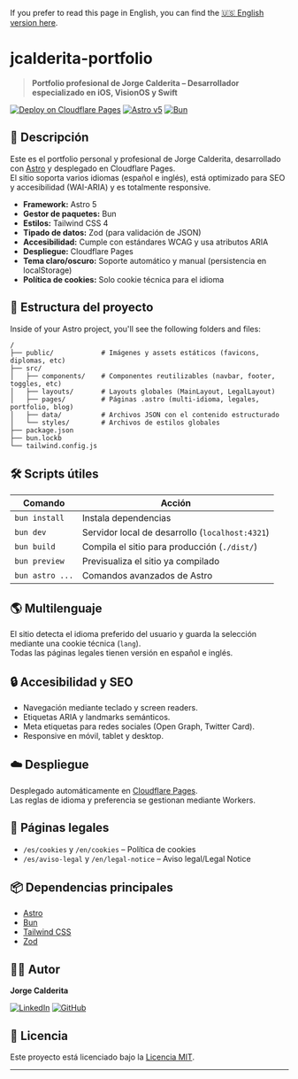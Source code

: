 If you prefer to read this page in English, you can find the [🇺🇸 English version here](README.md).
# jcalderita-portfolio

> **Portfolio profesional de Jorge Calderita – Desarrollador especializado en iOS, VisionOS y Swift**

[![Deploy on Cloudflare Pages](https://img.shields.io/badge/Cloudflare-Pages-orange?logo=cloudflare)](https://pages.cloudflare.com/)
[![Astro v5](https://img.shields.io/badge/Astro-5.x-blue?logo=astro)](https://astro.build/) 
[![Bun](https://img.shields.io/badge/Bun-1.x-pink?logo=bun)](https://bun.sh/)

## 🚀 Descripción

Este es el portfolio personal y profesional de Jorge Calderita, desarrollado con [Astro](https://astro.build/) y desplegado en Cloudflare Pages.  
El sitio soporta varios idiomas (español e inglés), está optimizado para SEO y accesibilidad (WAI-ARIA) y es totalmente responsive.

- **Framework:** Astro 5
- **Gestor de paquetes:** Bun
- **Estilos:** Tailwind CSS 4
- **Tipado de datos:** Zod (para validación de JSON)
- **Accesibilidad:** Cumple con estándares WCAG y usa atributos ARIA
- **Despliegue:** Cloudflare Pages
- **Tema claro/oscuro:** Soporte automático y manual (persistencia en localStorage)
- **Política de cookies:** Solo cookie técnica para el idioma

## 📁 Estructura del proyecto

Inside of your Astro project, you'll see the following folders and files:

```text
/
├── public/            # Imágenes y assets estáticos (favicons, diplomas, etc)
├── src/
│   ├── components/    # Componentes reutilizables (navbar, footer, toggles, etc)
│   ├── layouts/       # Layouts globales (MainLayout, LegalLayout)
│   ├── pages/         # Páginas .astro (multi-idioma, legales, portfolio, blog)
│   ├── data/          # Archivos JSON con el contenido estructurado
│   └── styles/        # Archivos de estilos globales
├── package.json
├── bun.lockb
└── tailwind.config.js
```

## 🛠️ Scripts útiles

| Comando            | Acción                                        |
| ------------------ | --------------------------------------------- |
| `bun install`      | Instala dependencias                          |
| `bun dev`          | Servidor local de desarrollo (`localhost:4321`)|
| `bun build`        | Compila el sitio para producción (`./dist/`)  |
| `bun preview`      | Previsualiza el sitio ya compilado            |
| `bun astro ...`    | Comandos avanzados de Astro                   |

## 🌎 Multilenguaje

El sitio detecta el idioma preferido del usuario y guarda la selección mediante una cookie técnica (`lang`).  
Todas las páginas legales tienen versión en español e inglés.

## 🔒 Accesibilidad y SEO

- Navegación mediante teclado y screen readers.
- Etiquetas ARIA y landmarks semánticos.
- Meta etiquetas para redes sociales (Open Graph, Twitter Card).
- Responsive en móvil, tablet y desktop.

## ☁️ Despliegue

Desplegado automáticamente en [Cloudflare Pages](https://pages.cloudflare.com/).  
Las reglas de idioma y preferencia se gestionan mediante Workers.

## 📄 Páginas legales

- `/es/cookies` y `/en/cookies` – Política de cookies
- `/es/aviso-legal` y `/en/legal-notice` – Aviso legal/Legal Notice

## 📦 Dependencias principales

- [Astro](https://astro.build/)
- [Bun](https://bun.sh/)
- [Tailwind CSS](https://tailwindcss.com/)
- [Zod](https://zod.dev/)

## 👨‍💻 Autor

**Jorge Calderita**

[![LinkedIn](https://img.shields.io/badge/linkedin-0077B5?style=for-the-badge&logo=linkedin&logoColor=white&labelColor=101010)](https://www.linkedin.com/in/jcalderita)
[![GitHub](https://img.shields.io/badge/github-181717?style=for-the-badge&logo=github&logoColor=white&labelColor=101010)](https://github.com/jcalderita)

## 📄 Licencia

Este proyecto está licenciado bajo la [Licencia MIT](LICENSE).

---
